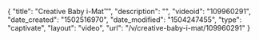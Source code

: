 {
    "title": "Creative Baby i-Mat&trade;",
    "description": "",
    "videoid": "109960291",
    "date_created": "1502516970",
    "date_modified": "1504247455",
    "type": "captivate",
    "layout": "video",
    "url": "\/v\/creative-baby-i-mat\/109960291"
}